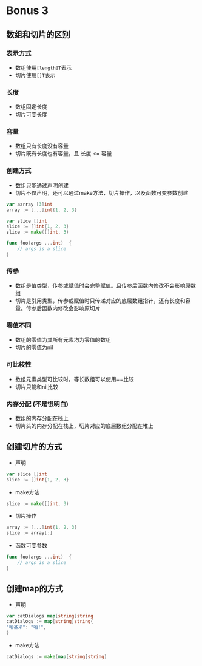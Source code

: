 ﻿# Bonus 3

## 数组和切片的区别

### 表示方式
- 数组使用`[length]T`表示
- 切片使用`[]T`表示

### 长度
- 数组固定长度
- 切片可变长度

### 容量
- 数组只有长度没有容量
- 切片既有长度也有容量，且 长度 <= 容量

### 创建方式
- 数组只能通过声明创建
- 切片不仅声明，还可以通过make方法，切片操作，以及函数可变参数创建
```go
var aarray [3]int
array := [...]int{1, 2, 3}

var slice []int
slice := []int{1, 2, 3}
slice := make([]int, 3)

func foo(args ...int)  {
    // args is a slice 
}
```

### 传参

- 数组是值类型，传参或赋值时会完整赋值。且传参后函数内修改不会影响原数组
- 切片是引用类型，传参或赋值时只传递对应的底层数组指针，还有长度和容量。传参后函数内修改会影响原切片


### 零值不同
- 数组的零值为其所有元素均为零值的数组
- 切片的零值为nil

### 可比较性
- 数组元素类型可比较时，等长数组可以使用==比较
- 切片只能和nil比较

### 内存分配 (不是很明白)
- 数组的内存分配在栈上
- 切片头的内存分配在栈上，切片对应的底层数组分配在堆上


## 创建切片的方式
- 声明
```go
var slice []int
slice := []int{1, 2, 3}
```
- make方法
```go
slice := make([]int, 3)
```
- 切片操作
```go
array := [...]int{1, 2, 3}
slice := array[:]
```
- 函数可变参数
```go
func foo(args ...int)  {
    // args is a slice 
}
```

## 创建map的方式
- 声明
```go
var catDialogs map[string]string
catDialogs := map[string]string{
"哈基米": "哈!",
}

```
- make方法
```go
catDialogs := make(map[string]string)
```

